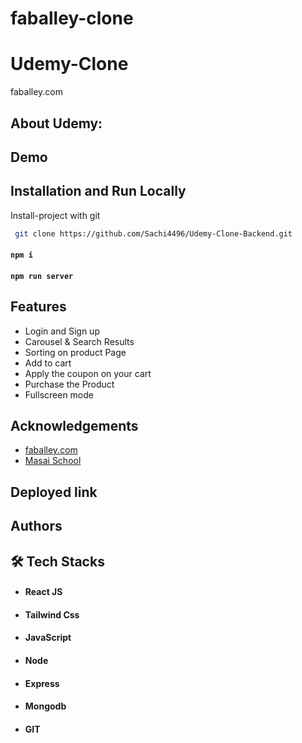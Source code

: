 # faballey-clone

# Udemy-Clone

faballey.com
## About Udemy:
<!-- Udemy is an E-learning web application for online learning and teaching. -->


## Demo
<!-- ![unit4Short gif](https://user-images.githubusercontent.com/91539305/147107410-e2cf1961-f777-4e33-8a49-586a9a612cb5.gif) -->


## Installation and Run Locally

Install-project with git

```bash
 git clone https://github.com/Sachi4496/Udemy-Clone-Backend.git
```
#### `npm i`
#### `npm run server`

## Features

- Login and Sign up
- Carousel & Search Results
- Sorting on product Page
- Add to cart
- Apply the coupon on your cart 
- Purchase the Product
- Fullscreen mode


## Acknowledgements

 - [faballey.com](https://www.faballey.com/)
 - [Masai School](https://masaischool.com/)
 
 
<!-- ## Presentation Video :-
[Demo of project]() -->

## Deployed link
<!-- 🔹 Live Demo [click here](https://aqueous-fortress-78543.herokuapp.com) -->

## Authors
<!-- -  [Sachidanand Pradhan](https://github.com/Sachi4496)

- [Gangavaram Thousif](https://github.com/Thousifg)

- [Renuka Prasad](https://github.com/Renukote)

- [Suraj Karosia](https://github.com/1998Suraj)

- [Avdhesh Pal](https://github.com/AvdheshPal)

- [Akash Kumar](https://github.com/KumarAkash22) -->

## 🛠 Tech Stacks
- #### React JS
- #### Tailwind Css
- #### JavaScript
- #### Node
- #### Express
- #### Mongodb
- #### GIT


<!-- ## Screenshots :-
![frontpage]() -->

